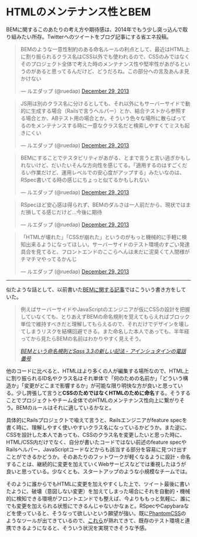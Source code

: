 # <span>HTMLのメンテナンス性とBEM</span>

BEMに関するこのあたりの考え方や期待感は、2014年でもう少し突っ込んで取り組みたい所存。Twitterへのツイートをブログ記事にする省エネ投稿。

<blockquote class="twitter-tweet" lang="en"><p>BEMのような一意性制約のある命名ルールの利点として、最近はHTML上に割り振られるクラス名はCSS以外でも使われるので、CSSのみではなくそのプロジェクト全体で考えた時のメンテナンス性や堅牢性があがるというのがあると思ってるんだけど、どうだろね。この部分への言及あんま見かけない</p>&mdash; ルエダップ (@ruedap) <a href="https://twitter.com/ruedap/statuses/417164071582982144">December 29, 2013</a></blockquote>

<blockquote class="twitter-tweet" lang="en"><p>JS用は別のクラス名に分けるとしても、それ以外にもサーバーサイドで動的に生成する場合（Railsで言うヘルパー）とか、結合テストから参照する場合とか、ABテスト用の場合とか。そういう色々な場所に散らばってるのをメンテナンスする時に一意なクラス名だと検索しやすくてミスも起きにくい</p>&mdash; ルエダップ (@ruedap) <a href="https://twitter.com/ruedap/statuses/417165609156096001">December 29, 2013</a></blockquote>

<blockquote class="twitter-tweet" lang="en"><p>BEMにすることでテスタビリティがあがる、とまで言うと言い過ぎかもしれないけど、だいたいそんな方向性を感じてる。「適用するのはすごくだるい作業だけど、運用レベルでの安心度がアップする」みたいなのは、RSpec書いてる時の感じにちょっと似てるかもしれない</p>&mdash; ルエダップ (@ruedap) <a href="https://twitter.com/ruedap/statuses/417167111169921025">December 29, 2013</a></blockquote>

<blockquote class="twitter-tweet" lang="en"><p>RSpecほど安心感は得られず、BEMのダルさは一人前だから、現状ではまだ損してる感じだけど…今後に期待</p>&mdash; ルエダップ (@ruedap) <a href="https://twitter.com/ruedap/statuses/417167265969090560">December 29, 2013</a></blockquote>

<blockquote class="twitter-tweet" lang="en"><p>「HTMLが壊れた」「CSSが崩れた」というのがもっと機械的に手軽に検知出来るようになってほしい。サーバーサイドのテスト環境のすごい発達具合を見てると、フロントエンドのここらへんは未だに泥臭くて人間様がチマチマやってるかんじ</p>&mdash; ルエダップ (@ruedap) <a href="https://twitter.com/ruedap/statuses/417169131637460992">December 29, 2013</a></blockquote>

* * *

似たような話として、以前書いた[BEMに関する記事](/2013/10/29/block-element-modifier)ではこういう書き方をしていた。

> 例えばサーバーサイドやJavaScriptのエンジニアが仮にCSSの設計を把握していなくても、とりあえずBEMの命名規則を覚えてもらえればブロック単位で維持すべきだと理解してもらえるので、それだけでデザインを壊してしまうリスクを結構回避できる。また命名した本人であっても、半年経ってから見たらBEMの名前はわかりやすく見えそう。
>
> <cite>[BEMという命名規則とSass 3.3の新しい記法 - アインシュタインの電話番号](http://blog.ruedap.com/2013/10/29/block-element-modifier)</cite>

他のコードに比べると、HTMLはより多くの人が編集する場所なので、HTML上に割り振られるID名やクラス名はそれ単体で「何のための名前か」「どういう構造か」「変更がどこまで影響するか」が可能な限り明快な方が良いと思っている。少し誇張して言うと**CSSのためではなくHTMLのために命名**する。そうすることでプロジェクトやチーム全体でのHTMLのメンテナンス性向上に繋がりそう。BEMのルールはそれに適しているかなと。

具体的にRailsプロジェクトで喩えて言うと、Railsエンジニアがfeature specを書く時に、理解しやすく使いやすいクラス名になっているかどうか。また逆に、CSSを設計した本人であっても、CSSのクラス名を変更したいと思った時に、HTML/CSS内だけでなく、自分が書いたコードではない前述のfeature specやRailsヘルパー、JavaScriptコードなどからも該当する部分を容易に見つけ出すことができるかどうか。そのあたりのフットワークが軽くなるように設計・命名することは、継続的に変更を加えていくWebサービスなどでは重視したほうが良いと思っている。少なくとも、スタートアップのような小規模なチームでは。

そのように誰からでもHTMLに変更を加えやすくした上で、ツイート最後に書いたように、破壊（意図しない変更）を加えてしまった場合にそれを自動的・機械的に検知できる環境がフロントエンドでも整えば、今よりももっと気軽に、誰にでも変更を加えられる状態にできるんじゃないかなぁと。RSpecやCapybaraなどを使っていると、そうなって欲しいという願望が強い。既に[PhantomCSS](https://github.com/Huddle/PhantomCSS)のようなツールが出てきているので、[これら](https://twitter.com/addyosmani/status/391675744176189440)が熟れてきて、既存のテスト環境と連携できるようになると、そういう状況を実現できそうな予感。
